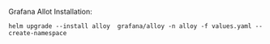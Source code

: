 Grafana Allot Installation:
```
helm upgrade --install alloy  grafana/alloy -n alloy -f values.yaml --create-namespace
```